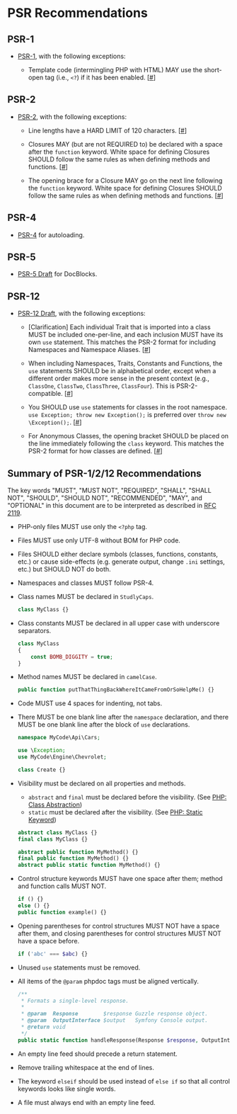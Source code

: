 # PSR Recommendations

## PSR-1

* [PSR-1](http://www.php-fig.org/psr/psr-1/), with the following exceptions:

    * Template code (intermingling PHP with HTML) MAY use the short-open tag (i.e., `<?`) if it has been enabled. \[[#](https://github.com/php-fig/fig-standards/blob/master/accepted/PSR-1-basic-coding-standard.md#21-php-tags)\]

## PSR-2

* [PSR-2](http://www.php-fig.org/psr/psr-2/), with the following exceptions:

    * Line lengths have a HARD LIMIT of 120 characters. \[[#](https://github.com/php-fig/fig-standards/blob/master/accepted/PSR-2-coding-style-guide.md#23-lines)\] 

    * Closures MAY (but are not REQUIRED to) be declared with a space after the `function` keyword. White space for defining Closures SHOULD follow the same rules as when defining methods and functions. \[[#](https://github.com/php-fig/fig-standards/blob/master/accepted/PSR-2-coding-style-guide.md#6-closures)\] 

    * The opening brace for a Closure MAY go on the next line following the `function` keyword. White space for defining Closures SHOULD follow the same rules as when defining methods and functions. \[[#](https://github.com/php-fig/fig-standards/blob/master/accepted/PSR-2-coding-style-guide.md#6-closures)\] 

## PSR-4

* [PSR-4](http://www.php-fig.org/psr/psr-4/) for autoloading.

## PSR-5

* [PSR-5 Draft](https://github.com/phpDocumentor/fig-standards/blob/master/proposed/phpdoc.md) for DocBlocks.

## PSR-12

* [PSR-12 Draft](https://github.com/php-fig/fig-standards/blob/master/proposed/extended-coding-style-guide.md), with the following exceptions:

    * \[Clarification\] Each individual Trait that is imported into a class MUST be included one-per-line, and each inclusion MUST have its own `use` statement. This matches the PSR-2 format for including Namespaces and Namespace Aliases. \[[#](https://github.com/php-fig/fig-standards/blob/master/proposed/extended-coding-style-guide.md#42-using-traits)\]

    * When including Namespaces, Traits, Constants and Functions, the `use` statements SHOULD be in alphabetical order, except when a different order makes more sense in the present context (e.g., `ClassOne`, `ClassTwo`, `ClassThree`, `ClassFour`). This is PSR-2-compatible. \[[#](https://github.com/php-fig/fig-standards/blob/master/proposed/extended-coding-style-guide.md#3-declare-statements-namespace-and-use-declarations)\]

    * You SHOULD use `use` statements for classes in the root namespace. `use Exception; throw new Exception();` is preferred over `throw new \Exception();`. \[[#](https://github.com/php-fig/fig-standards/blob/master/proposed/extended-coding-style-guide.md#3-declare-statements-namespace-and-use-declarations)\]

    * For Anonymous Classes, the opening bracket SHOULD be placed on the line immediately following the `class` keyword. This matches the PSR-2 format for how classes are defined. \[[#](https://github.com/php-fig/fig-standards/blob/master/proposed/extended-coding-style-guide.md#8-anonymous-classes)\]


## Summary of PSR-1/2/12 Recommendations

The key words "MUST", "MUST NOT", "REQUIRED", "SHALL", "SHALL NOT", "SHOULD", "SHOULD NOT", "RECOMMENDED", "MAY", and "OPTIONAL" in this document are to be interpreted as described in [RFC 2119](http://tools.ietf.org/html/rfc2119).

* PHP-only files MUST use only the `<?php` tag.

* Files MUST use only UTF-8 without BOM for PHP code.

* Files SHOULD either declare symbols (classes, functions, constants, etc.) or cause side-effects (e.g. generate output, change `.ini` settings, etc.) but SHOULD NOT do both.

* Namespaces and classes MUST follow PSR-4.

* Class names MUST be declared in `StudlyCaps`.

  ```php
  class MyClass {}
  ```

* Class constants MUST be declared in all upper case with underscore separators.

  ```php
  class MyClass
  {
      const BOMB_DIGGITY = true;
  }
  ```

* Method names MUST be declared in `camelCase`.

  ```php
  public function putThatThingBackWhereItCameFromOrSoHelpMe() {}
  ```

* Code MUST use 4 spaces for indenting, not tabs.

* There MUST be one blank line after the `namespace` declaration, and there MUST be one blank line after the block of
  `use` declarations.

  ```php
  namespace MyCode\Api\Cars;

  use \Exception;
  use MyCode\Engine\Chevrolet;

  class Create {}
  ```

* Visibility must be declared on all properties and methods.
  * `abstract` and `final` must be declared before the visibility. (See [PHP: Class Abstraction](http://www.php.net/manual/en/language.oop5.abstract.php))
  * `static` must be declared after the visibility. (See [PHP: Static Keyword](http://www.php.net/manual/en/language.oop5.static.php))

  ```php
  abstract class MyClass {}
  final class MyClass {}

  abstract public function MyMethod() {}
  final public function MyMethod() {}
  abstract public static function MyMethod() {}
  ```

* Control structure keywords MUST have one space after them; method and function calls MUST NOT.

  ```php
  if () {}
  else () {}
  public function example() {}
  ```

* Opening parentheses for control structures MUST NOT have a space after them, and closing parentheses for control structures MUST NOT have a space before.

  ```php
  if ('abc' === $abc) {}
  ```

* Unused `use` statements must be removed.

* All items of the `@param` phpdoc tags must be aligned vertically.

  ```php
  /**
   * Formats a single-level response.
   *
   * @param  Response        $response Guzzle response object.
   * @param  OutputInterface $output   Symfony Console output.
   * @return void
   */
  public static function handleResponse(Response $response, OutputInterface $output) {}
  ```

* An empty line feed should precede a return statement.

* Remove trailing whitespace at the end of lines.

* The keyword `elseif` should be used instead of `else if` so that all control keywords looks like single words.

* A file must always end with an empty line feed.
